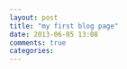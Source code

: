 ```yaml
---
layout: post
title: "my first blog page"
date: 2013-06-05 13:08
comments: true
categories: 
---
```

